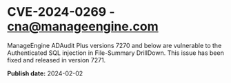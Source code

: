# CVE-2024-0269 - cna@manageengine.com

ManageEngine ADAudit Plus versions 7270 and below are vulnerable to the Authenticated SQL injection in File-Summary DrillDown. This issue has been fixed and released in version 7271.

**Publish date:** 2024-02-02
